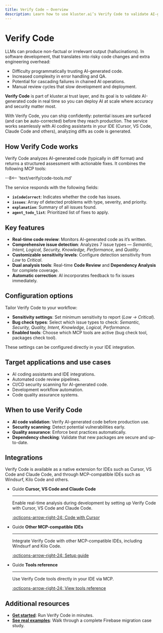 ```yaml
---
title: Verify Code — Overview
description: Learn how to use kluster.ai’s Verify Code to validate AI-generated code in real time—detecting bugs, security issues, and quality problems so you can ship safely.
---
```


# Verify Code

LLMs can produce non-factual or irrelevant output (hallucinations). In software development, that translates into risky code changes and extra engineering overhead:

- Difficulty programmatically trusting AI-generated code.
- Increased complexity in error handling and QA.
- Potential for cascading failures in chained AI operations.
- Manual review cycles that slow development and deployment.

**Verify Code** is part of kluster.ai trust layer, and its goal is to validate AI-generated code in real time so you can deploy AI at scale where accuracy and security matter most.

With Verify Code, you can ship confidently: potential issues are surfaced (and can be auto-corrected) before they reach production. The service works seamlessly with AI coding assistants in your IDE (Cursor, VS Code, Claude Code and others), analyzing diffs as code is generated.

## How Verify Code works

Verify Code analyzes AI-generated code (typically in diff format) and returns a structured assessment with actionable fixes. It combines the following MCP tools:

--8<-- 'text/verify/code-tools.md'

The service responds with the following fields:

- **`isCodeCorrect`**: Indicates whether the code has issues.
- **`issues`**: Array of detected problems with type, severity, and priority.
- **`explanation`**: Summary of all issues found.
- **`agent_todo_list`**: Prioritized list of fixes to apply.

## Key features

- **Real-time code review**: Monitors AI-generated code as it’s written.
- **Comprehensive issue detection**: Analyzes 7 issue types — *Semantic, Intent, Logical, Security, Knowledge, Performance,* and *Quality*.
- **Customizable sensitivity levels**: Configure detection sensitivity from *Low* to *Critical*.
- **Dual analysis tools**: Real-time **Code Review** and **Dependency Analysis** for complete coverage.
- **Automatic correction**: AI incorporates feedback to fix issues immediately.

## Configuration options

Tailor Verify Code to your workflow:

- **Sensitivity settings**: Set minimum sensitivity to report (*Low → Critical*).
- **Bug check types**: Select which issue types to check: *Semantic, Security, Quality, Intent, Knowledge, Logical, Performance*.
- **Enabled tools**: Choose which MCP tools are active (bug check tool, packages check tool).

These settings can be configured directly in your IDE integration.

## Target applications and use cases

- AI coding assistants and IDE integrations.
- Automated code review pipelines.
- CI/CD security scanning for AI-generated code.
- Development workflow automation.
- Code quality assurance systems.

## When to use Verify Code

- **AI code validation**: Verify AI-generated code before production use.
- **Security scanning**: Detect potential vulnerabilities early.
- **Quality assurance**: Enforce best practices automatically.
- **Dependency checking**: Validate that new packages are secure and up-to-date.

## Integrations

Verify Code is available as a native extension for IDEs such as Cursor, VS Code and Claude Code, and through MCP-compatible IDEs such as Windsurf, Kilo Code and others.

<div class="grid cards" markdown>

-   <span class="badge guide">Guide</span> __Cursor, VS Code and Claude Code__

    ---

    Enable real-time analysis during development by setting up Verify Code with Cursor, VS Code and Claude Code.

    [:octicons-arrow-right-24: Code with Cursor](/verify/integrations/ide#setup-instructions)

-   <span class="badge guide">Guide</span> __Other MCP-compatible IDEs__

    ---

    Integrate Verify Code with other MCP-compatible IDEs, including Windsurf and Kilo Code.

    [:octicons-arrow-right-24: Setup guide](/verify/integrations/mcp#setup-by-ide)

-   <span class="badge guide">Guide</span> __Tools reference__

    ---

    Use Verify Code tools directly in your IDE via MCP.

    [:octicons-arrow-right-24: View tools reference](/verify/tools/)


</div>

## Additional resources

- **[Get started](/verify/quickstart/)**: Run Verify Code in minutes.
- **[See real examples](/verify/examples/cursor-firebase-nextjs/)**: Walk through a complete Firebase migration case study.
